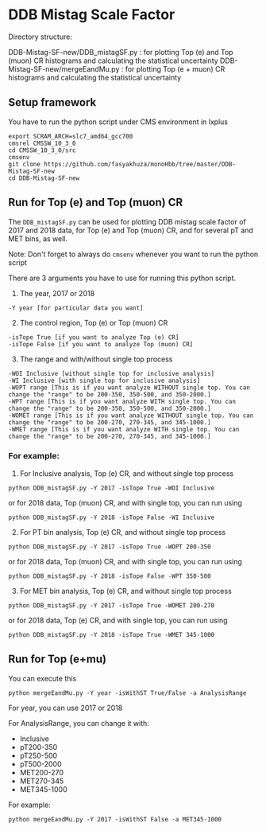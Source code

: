 # DDB Mistag Scale Factor

Directory structure: 

DDB-Mistag-SF-new/DDB_mistagSF.py : for plotting Top (e) and Top (muon) CR histograms and calculating the statistical uncertainty
DDB-Mistag-SF-new/mergeEandMu.py : for plotting Top (e + muon) CR histograms and calculating the statistical uncertainty

## Setup framework 
You have to run the python script under CMS environment in lxplus

```
export SCRAM_ARCH=slc7_amd64_gcc700
cmsrel CMSSW_10_3_0
cd CMSSW_10_3_0/src
cmsenv
git clone https://github.com/fasyakhuza/monoHbb/tree/master/DDB-Mistag-SF-new
cd DDB-Mistag-SF-new
```

## Run for Top (e) and Top (muon) CR
The `DDB_mistagSF.py` can be used for plotting DDB mistag scale factor of 2017 and 2018 data, for Top (e) and Top (muon) CR, and for several pT and MET bins, as well.

Note: Don't forget to always do `cmsenv` whenever you want to run the python script

There are 3 arguments you have to use for running this python script.
1. The year, 2017 or 2018
```
-Y year [for particular data you want]
```
2. The control region, Top (e) or Top (muon) CR
```
-isTope True [if you want to analyze Top (e) CR]
-isTope False [if you want to analyze Top (muon) CR]
```
3. The range and with/without single top process
```
-WOI Inclusive [without single top for inclusive analysis]
-WI Inclusive [with single top for inclusive analysis]
-WOPT range [This is if you want analyze WITHOUT single top. You can change the "range" to be 200-350, 350-500, and 350-2000.]
-WPT range [This is if you want analyze WITH single top. You can change the "range" to be 200-350, 350-500, and 350-2000.]
-WOMET range [This is if you want analyze WITHOUT single top. You can change the "range" to be 200-270, 270-345, and 345-1000.]
-WMET range [This is if you want analyze WITH single top. You can change the "range" to be 200-270, 270-345, and 345-1000.]
```

### For example:

1. For Inclusive analysis, Top (e) CR, and without single top process
```
python DDB_mistagSF.py -Y 2017 -isTope True -WOI Inclusive
```
or for 2018 data, Top (muon) CR, and with single top, you can run using
```
python DDB_mistagSF.py -Y 2018 -isTope False -WI Inclusive
```


2. For PT bin analysis, Top (e) CR, and without single top process
```
python DDB_mistagSF.py -Y 2017 -isTope True -WOPT 200-350
```
or for 2018 data, Top (muon) CR, and with single top, you can run using
```
python DDB_mistagSF.py -Y 2018 -isTope False -WPT 350-500
```


3. For MET bin analysis, Top (e) CR, and without single top process
```
python DDB_mistagSF.py -Y 2017 -isTope True -WOMET 200-270
```
or for 2018 data, Top (e) CR, and with single top, you can run using
```
python DDB_mistagSF.py -Y 2018 -isTope True -WMET 345-1000
```

## Run for Top (e+mu)
You can execute this
```
python mergeEandMu.py -Y year -isWithST True/False -a AnalysisRange
```

For year, you can use 2017 or 2018

For AnalysisRange, you can change it with:
* Inclusive
* pT200-350
* pT250-500
* pT500-2000
* MET200-270
* MET270-345
* MET345-1000

For example:
```
python mergeEandMu.py -Y 2017 -isWithST False -a MET345-1000
```


